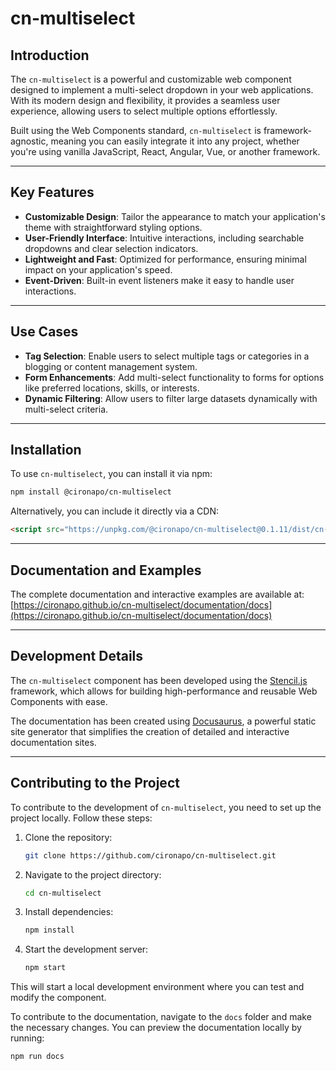 # cn-multiselect

## Introduction
The `cn-multiselect` is a powerful and customizable web component designed to implement a multi-select dropdown in your web applications. With its modern design and flexibility, it provides a seamless user experience, allowing users to select multiple options effortlessly.

Built using the Web Components standard, `cn-multiselect` is framework-agnostic, meaning you can easily integrate it into any project, whether you're using vanilla JavaScript, React, Angular, Vue, or another framework.

---

## Key Features
- **Customizable Design**: Tailor the appearance to match your application's theme with straightforward styling options.
- **User-Friendly Interface**: Intuitive interactions, including searchable dropdowns and clear selection indicators.
- **Lightweight and Fast**: Optimized for performance, ensuring minimal impact on your application's speed.
- **Event-Driven**: Built-in event listeners make it easy to handle user interactions.

---

## Use Cases
- **Tag Selection**: Enable users to select multiple tags or categories in a blogging or content management system.
- **Form Enhancements**: Add multi-select functionality to forms for options like preferred locations, skills, or interests.
- **Dynamic Filtering**: Allow users to filter large datasets dynamically with multi-select criteria.

---

## Installation
To use `cn-multiselect`, you can install it via npm:

```bash
npm install @cironapo/cn-multiselect
```

Alternatively, you can include it directly via a CDN:

```html
<script src="https://unpkg.com/@cironapo/cn-multiselect@0.1.11/dist/cn-multiselect/cn-multiselect.esm.js" type="module"></script>
```

---

## Documentation and Examples
The complete documentation and interactive examples are available at: [https://cironapo.github.io/cn-multiselect/documentation/docs](https://cironapo.github.io/cn-multiselect/documentation/docs)

---

## Development Details
The `cn-multiselect` component has been developed using the [Stencil.js](https://stenciljs.com/) framework, which allows for building high-performance and reusable Web Components with ease.

The documentation has been created using [Docusaurus](https://docusaurus.io/), a powerful static site generator that simplifies the creation of detailed and interactive documentation sites.

---

## Contributing to the Project
To contribute to the development of `cn-multiselect`, you need to set up the project locally. Follow these steps:

1. Clone the repository:
   ```bash
   git clone https://github.com/cironapo/cn-multiselect.git
   ```

2. Navigate to the project directory:
   ```bash
   cd cn-multiselect
   ```

3. Install dependencies:
   ```bash
   npm install
   ```

4. Start the development server:
   ```bash
   npm start
   ```

This will start a local development environment where you can test and modify the component.

To contribute to the documentation, navigate to the `docs` folder and make the necessary changes. You can preview the documentation locally by running:
   ```bash
   npm run docs
   ```
